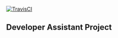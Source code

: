 

[![TravisCI](https://travis-ci.org/nasrabadiAM/developer-assistant.svg?branch=master)](https://travis-ci.org/nasrabadiAM/developer-assistant)



Developer Assistant Project
---

